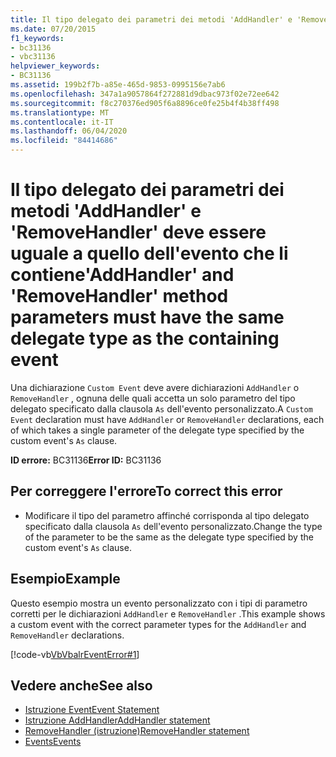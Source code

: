 ```yaml
---
title: Il tipo delegato dei parametri dei metodi 'AddHandler' e 'RemoveHandler' deve essere uguale a quello dell'evento che li contiene
ms.date: 07/20/2015
f1_keywords:
- bc31136
- vbc31136
helpviewer_keywords:
- BC31136
ms.assetid: 199b2f7b-a85e-465d-9853-0995156e7ab6
ms.openlocfilehash: 347a1a9057864f272881d9dbac973f02e72ee642
ms.sourcegitcommit: f8c270376ed905f6a8896ce0fe25b4f4b38ff498
ms.translationtype: MT
ms.contentlocale: it-IT
ms.lasthandoff: 06/04/2020
ms.locfileid: "84414686"
---
```

# <a name="addhandler-and-removehandler-method-parameters-must-have-the-same-delegate-type-as-the-containing-event"></a><span data-ttu-id="39ed4-102">Il tipo delegato dei parametri dei metodi 'AddHandler' e 'RemoveHandler' deve essere uguale a quello dell'evento che li contiene</span><span class="sxs-lookup"><span data-stu-id="39ed4-102">'AddHandler' and 'RemoveHandler' method parameters must have the same delegate type as the containing event</span></span>
<span data-ttu-id="39ed4-103">Una dichiarazione `Custom Event` deve avere dichiarazioni `AddHandler` o `RemoveHandler` , ognuna delle quali accetta un solo parametro del tipo delegato specificato dalla clausola `As` dell'evento personalizzato.</span><span class="sxs-lookup"><span data-stu-id="39ed4-103">A `Custom Event` declaration must have `AddHandler` or `RemoveHandler` declarations, each of which takes a single parameter of the delegate type specified by the custom event's `As` clause.</span></span>  
  
 <span data-ttu-id="39ed4-104">**ID errore:** BC31136</span><span class="sxs-lookup"><span data-stu-id="39ed4-104">**Error ID:** BC31136</span></span>  
  
## <a name="to-correct-this-error"></a><span data-ttu-id="39ed4-105">Per correggere l'errore</span><span class="sxs-lookup"><span data-stu-id="39ed4-105">To correct this error</span></span>  
  
- <span data-ttu-id="39ed4-106">Modificare il tipo del parametro affinché corrisponda al tipo delegato specificato dalla clausola `As` dell'evento personalizzato.</span><span class="sxs-lookup"><span data-stu-id="39ed4-106">Change the type of the parameter to be the same as the delegate type specified by the custom event's `As` clause.</span></span>  
  
## <a name="example"></a><span data-ttu-id="39ed4-107">Esempio</span><span class="sxs-lookup"><span data-stu-id="39ed4-107">Example</span></span>  
 <span data-ttu-id="39ed4-108">Questo esempio mostra un evento personalizzato con i tipi di parametro corretti per le dichiarazioni `AddHandler` e `RemoveHandler` .</span><span class="sxs-lookup"><span data-stu-id="39ed4-108">This example shows a custom event with the correct parameter types for the `AddHandler` and `RemoveHandler` declarations.</span></span>  
  
 [!code-vb[VbVbalrEventError#1](~/samples/snippets/visualbasic/VS_Snippets_VBCSharp/VbVbalrEventError/VB/VbVbalrEventError.vb#1)]  
  
## <a name="see-also"></a><span data-ttu-id="39ed4-109">Vedere anche</span><span class="sxs-lookup"><span data-stu-id="39ed4-109">See also</span></span>

- [<span data-ttu-id="39ed4-110">Istruzione Event</span><span class="sxs-lookup"><span data-stu-id="39ed4-110">Event Statement</span></span>](../language-reference/statements/event-statement.md)
- [<span data-ttu-id="39ed4-111">Istruzione AddHandler</span><span class="sxs-lookup"><span data-stu-id="39ed4-111">AddHandler statement</span></span>](../language-reference/statements/addhandler-statement.md)
- [<span data-ttu-id="39ed4-112">RemoveHandler (istruzione)</span><span class="sxs-lookup"><span data-stu-id="39ed4-112">RemoveHandler statement</span></span>](../language-reference/statements/removehandler-statement.md)
- [<span data-ttu-id="39ed4-113">Events</span><span class="sxs-lookup"><span data-stu-id="39ed4-113">Events</span></span>](../programming-guide/language-features/events/index.md)
